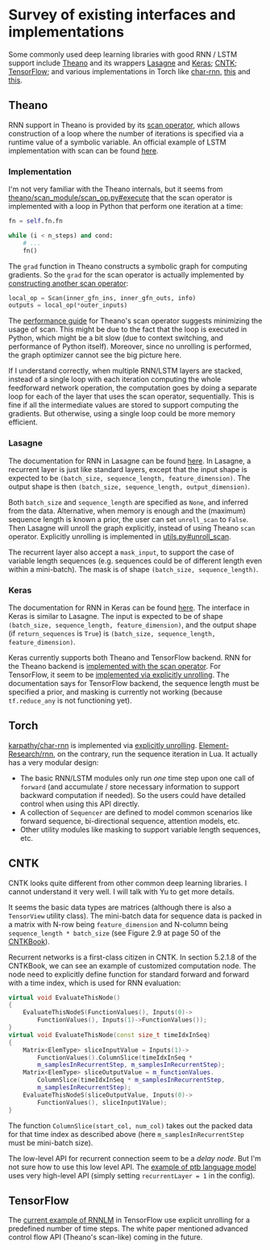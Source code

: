 # Survey of existing interfaces and implementations

Some commonly used deep learning libraries with good RNN / LSTM support include [Theano](http://deeplearning.net/software/theano/library/scan.html) and its wrappers [Lasagne](http://lasagne.readthedocs.org/en/latest/modules/layers/recurrent.html) and [Keras](http://keras.io/layers/recurrent/); [CNTK](https://cntk.codeplex.com/); [TensorFlow](https://www.tensorflow.org/versions/master/tutorials/recurrent/index.html); and various implementations in Torch like [char-rnn](https://github.com/karpathy/char-rnn), [this](https://github.com/Element-Research/rnn) and [this](https://github.com/wojzaremba/lstm).

## Theano

RNN support in Theano is provided by its [scan operator](http://deeplearning.net/software/theano/library/scan.html), which allows construction of a loop where the number of iterations is specified via a runtime value of a symbolic variable. An official example of LSTM implementation with scan can be found [here](http://deeplearning.net/tutorial/lstm.html).

### Implementation

I'm not very familiar with the Theano internals, but it seems from [theano/scan_module/scan_op.py#execute](https://github.com/Theano/Theano/blob/master/theano/scan_module/scan_op.py#L1225) that the scan operator is implemented with a loop in Python that perform one iteration at a time:

```python
fn = self.fn.fn

while (i < n_steps) and cond:
    # ...
    fn()
```

The `grad` function in Theano constructs a symbolic graph for computing gradients. So the `grad` for the scan operator is actually implemented by [constructing another scan operator](https://github.com/Theano/Theano/blob/master/theano/scan_module/scan_op.py#L2527):

```python
local_op = Scan(inner_gfn_ins, inner_gfn_outs, info)
outputs = local_op(*outer_inputs)
```

The [performance guide](http://deeplearning.net/software/theano/library/scan.html#optimizing-scan-s-performance) for Theano's scan operator suggests minimizing the usage of scan. This might be due to the fact that the loop is executed in Python, which might be a bit slow (due to context switching, and performance of Python itself). Moreover, since no unrolling is performed, the graph optimizer cannot see the big picture here.

If I understand correctly, when multiple RNN/LSTM layers are stacked, instead of a single loop with each iteration computing the whole feedforward network operation, the computation goes by doing a separate loop for each of the layer that uses the scan operator, sequentially. This is fine if all the intermediate values are stored to support computing the gradients. But otherwise, using a single loop could be more memory efficient.

### Lasagne

The documentation for RNN in Lasagne can be found [here](http://lasagne.readthedocs.org/en/latest/modules/layers/recurrent.html). In Lasagne, a recurrent layer is just like standard layers, except that the input shape is expected to be `(batch_size, sequence_length, feature_dimension)`. The output shape is then `(batch_size, sequence_length, output_dimension)`.

Both `batch_size` and `sequence_length` are specified as `None`, and inferred from the data. Alternative, when memory is enough and the (maximum) sequence length is known a prior, the user can set `unroll_scan` to `False`. Then Lasagne will unroll the graph explicitly, instead of using Theano `scan` operator. Explicitly unrolling is implemented in [utils.py#unroll_scan](https://github.com/Lasagne/Lasagne/blob/master/lasagne/utils.py#L340).

The recurrent layer also accept a `mask_input`, to support the case of variable length sequences (e.g. sequences could be of different length even within a mini-batch). The mask is of shape `(batch_size, sequence_length)`.

### Keras

The documentation for RNN in Keras can be found [here](http://keras.io/layers/recurrent/). The interface in Keras is similar to Lasagne. The input is expected to be of shape `(batch_size, sequence_length, feature_dimension)`, and the output shape (if `return_sequences` is `True`) is `(batch_size, sequence_length, feature_dimension)`.

Keras currently supports both Theano and TensorFlow backend. RNN for the Theano backend is [implemented with the scan operator](https://github.com/fchollet/keras/blob/master/keras/backend/theano_backend.py#L432). For TensorFlow, it seem to be [implemented via explicitly unrolling](https://github.com/fchollet/keras/blob/master/keras/backend/tensorflow_backend.py#L396). The documentation says for TensorFlow backend, the sequence length must be specified a prior, and masking is currently not working (because `tf.reduce_any` is not functioning yet).

## Torch

[karpathy/char-rnn](https://github.com/karpathy/char-rnn) is implemented via [explicitly unrolling](https://github.com/karpathy/char-rnn/blob/master/model/RNN.lua#L15). [Element-Research/rnn](https://github.com/Element-Research/rnn), on the contrary, run the sequence iteration in Lua. It actually has a very modular design:

* The basic RNN/LSTM modules only run *one* time step upon one call of `forward` (and accumulate / store necessary information to support backward computation if needed). So the users could have detailed control when using this API directly.
* A collection of `Sequencer` are defined to model common scenarios like forward sequence, bi-directional sequence, attention models, etc.
* Other utility modules like masking to support variable length sequences, etc.

## CNTK

CNTK looks quite different from other common deep learning libraries. I cannot understand it very well. I will talk with Yu to get more details.

It seems the basic data types are matrices (although there is also a `TensorView` utility class). The mini-batch data for sequence data is packed in a matrix with N-row being `feature_dimension` and N-column being `sequence_length * batch_size` (see Figure 2.9 at page 50 of the [CNTKBook](http://research.microsoft.com/pubs/226641/CNTKBook-20151201.pdf)).

Recurrent networks is a first-class citizen in CNTK. In section 5.2.1.8 of the CNTKBook, we can see an example of customized computation node. The node need to explicitly define function for standard forward and forward with a time index, which is used for RNN evaluation:

```cpp
virtual void EvaluateThisNode()
{
    EvaluateThisNodeS(FunctionValues(), Inputs(0)->
        FunctionValues(), Inputs(1)->FunctionValues());
}
virtual void EvaluateThisNode(const size_t timeIdxInSeq)
{
    Matrix<ElemType> sliceInputValue = Inputs(1)->
        FunctionValues().ColumnSlice(timeIdxInSeq *
        m_samplesInRecurrentStep, m_samplesInRecurrentStep);
    Matrix<ElemType> sliceOutputValue = m_functionValues.
        ColumnSlice(timeIdxInSeq * m_samplesInRecurrentStep,
        m_samplesInRecurrentStep);
    EvaluateThisNodeS(sliceOutputValue, Inputs(0)->
        FunctionValues(), sliceInput1Value);
}
```

The function `ColumnSlice(start_col, num_col)` takes out the packed data for that time index as described above (here `m_samplesInRecurrentStep` must be mini-batch size).

The low-level API for recurrent connection seem to be a *delay node*. But I'm not sure how to use this low level API. The [example of ptb language model](https://cntk.codeplex.com/SourceControl/latest#Examples/Text/PennTreebank/Config/rnn.config) uses very high-level API (simply setting `recurrentLayer = 1` in the config).

## TensorFlow

The [current example of RNNLM](https://www.tensorflow.org/versions/master/tutorials/recurrent/index.html#recurrent-neural-networks) in TensorFlow use explicit unrolling for a predefined number of time steps. The white paper mentioned advanced control flow API (Theano's scan-like) coming in the future.
